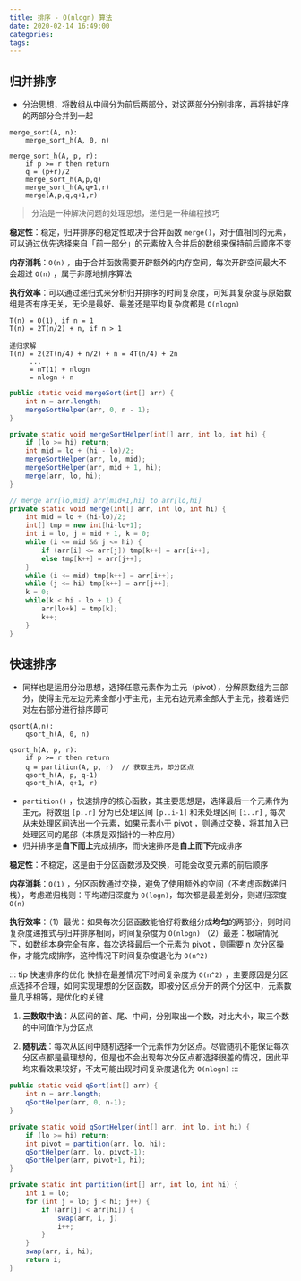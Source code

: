 ```yaml
---
title: 排序 - O(nlogn) 算法
date: 2020-02-14 16:49:00
categories: 
tags:
---
```

## 归并排序
- 分治思想，将数组从中间分为前后两部分，对这两部分分别排序，再将排好序的两部分合并到一起
```text
merge_sort(A, n):
    merge_sort_h(A, 0, n)

merge_sort_h(A, p, r):
    if p >= r then return
    q = (p+r)/2
    merge_sort_h(A,p,q)
    merge_sort_h(A,q+1,r)
    merge(A,p,q,q+1,r)
```

> 分治是一种解决问题的处理思想，递归是一种编程技巧

**稳定性**：稳定，归并排序的稳定性取决于合并函数 `merge()`，对于值相同的元素，可以通过优先选择来自「前一部分」的元素放入合并后的数组来保持前后顺序不变

**内存消耗**：`O(n)` ，由于合并函数需要开辟额外的内存空间，每次开辟空间最大不会超过 `O(n)` ，属于非原地排序算法

**执行效率**：可以通过递归式来分析归并排序的时间复杂度，可知其复杂度与原始数组是否有序无关，无论是最好、最差还是平均复杂度都是 `O(nlogn)`

```text
T(n) = O(1), if n = 1
T(n) = 2T(n/2) + n, if n > 1

递归求解
T(n) = 2(2T(n/4) + n/2) + n = 4T(n/4) + 2n
     ...
     = nT(1) + nlogn
     = nlogn + n
```

```java
public static void mergeSort(int[] arr) {
    int n = arr.length;
    mergeSortHelper(arr, 0, n - 1);
}

private static void mergeSortHelper(int[] arr, int lo, int hi) {
    if (lo >= hi) return;
    int mid = lo + (hi - lo)/2;
    mergeSortHelper(arr, lo, mid);
    mergeSortHelper(arr, mid + 1, hi);
    merge(arr, lo, hi);
}

// merge arr[lo,mid] arr[mid+1,hi] to arr[lo,hi]
private static void merge(int[] arr, int lo, int hi) {
    int mid = lo + (hi-lo)/2;
    int[] tmp = new int[hi-lo+1];
    int i = lo, j = mid + 1, k = 0;
    while (i <= mid && j <= hi) {
        if (arr[i] <= arr[j]) tmp[k++] = arr[i++];
        else tmp[k++] = arr[j++];
    }
    while (i <= mid) tmp[k++] = arr[i++];
    while (j <= hi) tmp[k++] = arr[j++];
    k = 0;
    while(k < hi - lo + 1) {
        arr[lo+k] = tmp[k];
        k++;
    }
}
```

## 快速排序
- 同样也是运用分治思想，选择任意元素作为主元（pivot），分解原数组为三部分，使得主元左边元素全部小于主元，主元右边元素全部大于主元，接着递归对左右部分进行排序即可

```text
qsort(A,n):
    qsort_h(A, 0, n)

qsort_h(A, p, r):
    if p >= r then return
    q = partition(A, p, r)  // 获取主元，即分区点
    qsort_h(A, p, q-1)
    qsort_h(A, q+1, r)
```


- `partition()` ，快速排序的核心函数，其主要思想是，选择最后一个元素作为主元，将数组 `[p..r]` 分为已处理区间 `[p..i-1]` 和未处理区间 `[i..r]` , 每次从未处理区间选出一个元素，如果元素小于 pivot ，则通过交换，将其加入已处理区间的尾部（本质是双指针的一种应用）
- 归并排序是**自下而上**完成排序，而快速排序是**自上而下**完成排序

**稳定性**：不稳定，这是由于分区函数涉及交换，可能会改变元素的前后顺序

**内存消耗**：`O(1)` ，分区函数通过交换，避免了使用额外的空间（不考虑函数递归栈），考虑递归栈则：平均递归深度为 `O(logn)`，每次都是最差划分，则递归深度 `O(n)`

**执行效率**：（1）最优：如果每次分区函数能恰好将数组分成**均匀**的两部分，则时间复杂度递推式与归并排序相同，时间复杂度为 `O(nlogn)` （2）最差：极端情况下，如数组本身完全有序，每次选择最后一个元素为 pivot ，则需要 n 次分区操作，才能完成排序，这种情况下时间复杂度退化为 `O(n^2)`

::: tip 快速排序的优化
快排在最差情况下时间复杂度为 `O(n^2)` ，主要原因是分区点选择不合理，如何实现理想的分区函数，即被分区点分开的两个分区中，元素数量几乎相等，是优化的关键

1. **三数取中法**：从区间的首、尾、中间，分别取出一个数，对比大小，取三个数的中间值作为分区点

2. **随机法**：每次从区间中随机选择一个元素作为分区点。尽管随机不能保证每次分区点都是最理想的，但是也不会出现每次分区点都选择很差的情况，因此平均来看效果较好，不太可能出现时间复杂度退化为 `O(nlogn)`
:::

```java
public static void qSort(int[] arr) {
    int n = arr.length;
    qSortHelper(arr, 0, n-1);
}

private static void qSortHelper(int[] arr, int lo, int hi) {
    if (lo >= hi) return;
    int pivot = partition(arr, lo, hi);
    qSortHelper(arr, lo, pivot-1);
    qSortHelper(arr, pivot+1, hi);
}

private static int partition(int[] arr, int lo, int hi) {
    int i = lo;
    for (int j = lo; j < hi; j++) {
        if (arr[j] < arr[hi]) {
            swap(arr, i, j)
            i++;
        }
    }
    swap(arr, i, hi);
    return i;
}
```